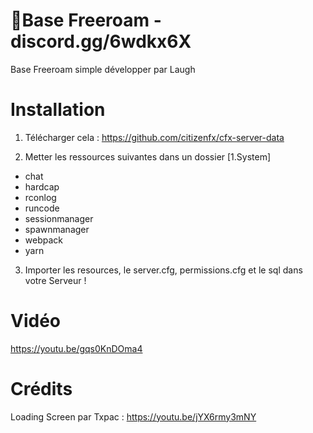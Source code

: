 
# 🌁Base Freeroam - discord.gg/6wdkx6X

Base Freeroam simple développer par Laugh

# Installation

1. Télécharger cela : https://github.com/citizenfx/cfx-server-data

2. Metter les ressources suivantes dans un dossier [1.System] 

- chat
- hardcap
- rconlog
- runcode
- sessionmanager
- spawnmanager
- webpack
- yarn

3. Importer les resources, le server.cfg, permissions.cfg et le sql dans votre Serveur !

# Vidéo

https://youtu.be/gqs0KnDOma4

# Crédits

Loading Screen par Txpac : https://youtu.be/jYX6rmy3mNY

